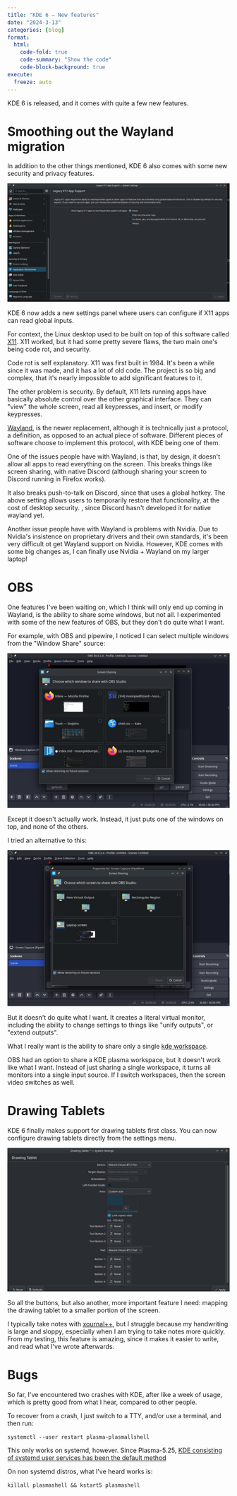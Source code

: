 ```yaml
---
title: "KDE 6 — New features"
date: "2024-3-13"
categories: [blog]
format:
  html:
    code-fold: true
    code-summary: "Show the code"
    code-block-background: true
execute:
  freeze: auto
---
```


KDE 6 is released, and it comes with quite a few new features. 


# Smoothing out the Wayland migration

In addition to the other things mentioned, KDE 6 also comes with some new security and privacy features. 

![](images/legacyx11apps.jpg)

KDE 6 now adds a new settings panel where users can configure if X11 apps can read global inputs. 

For context, the Linux desktop used to be built on top of this software called [X11](https://en.wikipedia.org/wiki/X_Window_System). X11 worked, but it had some pretty severe flaws, the two main one's being code rot, and security. 

Code rot is self explanatory. X11 was first built in 1984. It's been a while since it was made, and it has a lot of old code. The project is so big and complex, that it's nearly impossible to add significant features to it.

The other problem is security. By default, X11 lets running apps have basically absolute control over the other graphical interface. They can "view" the whole screen, read all keypresses, and insert, or modify keypresses. 

[Wayland](https://en.wikipedia.org/wiki/Wayland_(protocol)), is the newer replacement, although it is technically just a protocol, a definition, as opposed to an actual piece of software. Different pieces of software choose to implement this protocol, with KDE being one of them. 

One of the issues people have with Wayland, is that, by design, it doesn't allow all apps to read everything on the screen. This breaks things like screen sharing, with native Discord (although sharing your screen to Discord running in Firefox works). 

It also breaks push-to-talk on Discord, since that uses a global hotkey. The above setting allows users to temporarily restore that functionality, at the cost of desktop security. , since Discord hasn't developed it for native wayland yet. 


Another issue people have with Wayland is problems with Nvidia. Due to Nvidia's insistence on proprietary drivers and their own standards, it's been very difficult ot get Wayland support on Nvidia. However, KDE comes with some big changes as, I can finally use Nvidia + Wayland on my larger laptop!


# OBS

One features I've been waiting on, which I think will only end up coming in Wayland, is the ability to share some windows, but not all. I experimented with some of the new features of OBS, but they don't do quite what I want. 

For example, with OBS and pipewire, I noticed I can select multiple windows from the "Window Share" source:

![](images/obswindowsshare.jpg)


Except it doesn't actually work. Instead, it just puts one of the windows on top, and none of the others. 


I tried an alternative to this:

![](images/virtualoutput.jpg)


But it doesn't do quite what I want. It creates a literal virtual monitor, including the ability to change settings to things like "unify outputs", or "extend outputs".


What I really want is the ability to share only a single [kde workspace](https://kde.org/announcements/4/4.5.0/plasma/).

OBS had an option to share a KDE plasma workspace, but it doesn't work like what I want. Instead of just sharing a single workspace, it turns all monitors into a single input source. If I switch workspaces, then the screen video switches as well.


# Drawing Tablets


KDE 6 finally makes support for drawing tablets first class. You can now configure drawing tablets directly from the settings menu.

![](images/drawingtablets.jpg)

So all the buttons, but also another, more important feature I need: mapping the drawing tablet to a smaller portion of the screen. 

I typically take notes with [xournal++](https://xournalpp.github.io), but I struggle because my handwriting is large and sloppy, especially when I am trying to take notes more quickly. From my testing, this feature is amazing, since it makes it easier to write, and read what I've wrote afterwards. 


# Bugs

So far, I've encountered two crashes with KDE, after like a week of usage, which is pretty good from what I hear, compared to other people.

To recover from a crash, I just switch to a TTY, and/or use a terminal, and then run:

```{.default}
systemctl --user restart plasma-plasmallshell
```

This only works on systemd, however. Since Plasma-5.25, [KDE consisting of systemd user services has been the default method](https://wiki.archlinux.org/title/KDE#systemd_startup)

On non systemd distros, what I've heard works is:


```{.default}
killall plasmashell && kstart5 plasmashell
```





